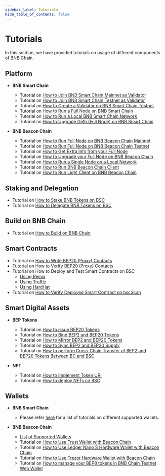 ```yaml
---
sidebar_label: Tutorials
hide_table_of_contents: false
---
```


# Tutorials
In this section, we have provided tutorials on usage of different components of BNB Chain.

## Platform
- **BNB Smart Chain**
  * Tutorial on [How to Join BNB Smart Chain Mainnet as Validator](validator/guideline-mainnet.md)
  * Tutorial on [How to Join BNB Smart Chain Testnet as Validator](validator/guideline-testnet.md)
  * Tutorial on [How to Create a Validator on BNB Smart Chain Testnet](validator/testnet.md)
  * Tutorial on [How to Run a Full Node on BNB Smart Chain](validator/fullnode.md)
  * Tutorial on [How to Run a Local BNB Smart Chain Network](local.md)
  * Tutorial on [How to Upgrade Geth (Full Node) on BNB Smart Chain](validator/upgrade-fullnode.md)

- **BNB Beacon Chain**
  * Tutorial on [How to Run Full Node on BNB Beacon Chain Mainnet](beaconchain/develop/node/join-mainnet.md)
  * Tutorial on [How to Run Full Node on BNB Beacon Chain Testnet](beaconchain/develop/node/join-testnet.md)
  * Tutorial on [How to Get Extra Info from your Full Node](beaconchain/develop/node/extra-info.md)
  * Tutorial on [How to Upgrade your Full Node on BNB Beacon Chain](beaconchain/develop/node/upgrade.md)
  * Tutorial on [How to Run a Single Node on a Local Network](beaconchain/develop/node/local-network)
  * Tutorial on [How to Run BNB Beacon Chain Client](beaconchain/develop/api-reference/cli.md)
  * Tutorial on [How to Run Light Client on BNB Beacon Chain](beaconchain/light-client.md)

## Staking and Delegation
- Tutorial on [How to Stake BNB Tokens on BSC](staking-with-ext-wallet.md)
- Tutorial on [How to Delegate BNB Tokens on BSC](del-guide.md)
  
## Build on BNB Chain
- Tutorial on [How to Build on BNB Chain](https://www.youtube.com/watch?v=TsraNMHENIE&list=PLD2Yls_M04XPTdEBGmTu6A-atFn3_mmCZ)


## Smart Contracts
- Tutorial on [How to Write BEP20 (Proxy) Contacts](proxy.md)
- Tutorial on [How to Verify BEP20 (Proxy) Contacts](verify-proxy.md)
- Tutorial on How to Deploy and Test Smart Contracts on BSC
    * [Using Remix](remix.md)
    * [Using Truffle](truffle-new.md)
    * [Using HardHat](hardhat-new.md)
- Tutorial on [How to Verify Deployed Smart Contract on bscScan](verify.md)

## Smart Digital Assets
- **BEP Tokens**
  * Tutorial on [How to issue BEP20 Tokens](issue-BEP20.md)
  * Tutorial on [How to Bind BEP2 and BEP20 Tokens](bind-tokens.md)
  * Tutorial on [How to Mirror BEP2 and BEP20 Tokens](mirror.md)
  * Tutorial on [How to Sync BEP2 and BEP20 Supply](sync.md)
  * Tutorial on [How to perform Cross-Chain Transfer of BEP2 and BEP20 Tokens Between BC and BSC](cross-chain-transfer.md)

- **NFT**
  * Tutorial on [How to implement Token URI](develop/../nft-metadata-standard.md)
  * Tutorial on [How to deploy NFTs on BSC](ERC721.md)

## Wallets
- **BNB Smart Chain**
  * Please refer [here](wallets/wallet-tutorial-overview.md) for a list of tutorials on different supported wallets.

- **BNB Beacon Chain**
  * [List of Supported Wallets](beaconchain/wallets)
  * Tutorial on [How to Use Trust Wallet with Beacon Chain](beaconchain/wallet/tutorial/how-to-create-a-wallet-on-trustwallet)
  * Tutorial on [How to Use Ledger Nano S Hardware Wallet with Beacon Chain](beaconchain/wallet/tutorial/ledger-nano-s-usage-guide)
  * Tutorial on [How to Use Trezor Hardware Wallet with Beacon Chain](beaconchain/wallet/tutorial/trezor-model-t-user-guide)
  * Tutorial on [How to manage your BEP8 tokens in BNB Chain Testnet Web Wallet](beaconchain/wallet/tutorial/bep8)

